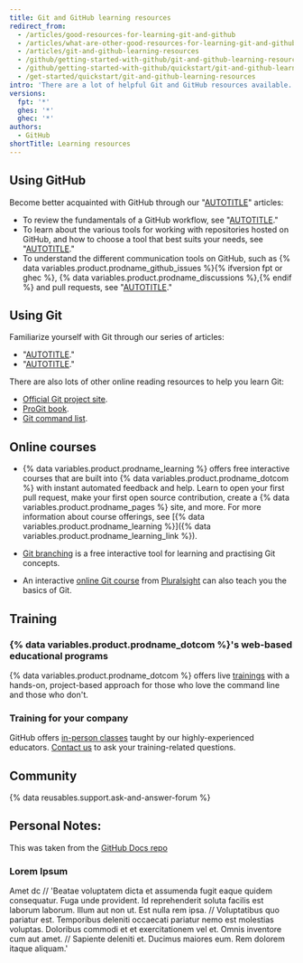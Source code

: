 ```yaml
---
title: Git and GitHub learning resources
redirect_from:
  - /articles/good-resources-for-learning-git-and-github
  - /articles/what-are-other-good-resources-for-learning-git-and-github
  - /articles/git-and-github-learning-resources
  - /github/getting-started-with-github/git-and-github-learning-resources
  - /github/getting-started-with-github/quickstart/git-and-github-learning-resources
  - /get-started/quickstart/git-and-github-learning-resources
intro: 'There are a lot of helpful Git and GitHub resources available.'
versions:
  fpt: '*'
  ghes: '*'
  ghec: '*'
authors:
  - GitHub
shortTitle: Learning resources
---
```


## Using GitHub

Become better acquainted with GitHub through our "[AUTOTITLE](/get-started/using-github)" articles:
* To review the fundamentals of a GitHub workflow, see "[AUTOTITLE](/get-started/using-github/github-flow)."
* To learn about the various tools for working with repositories hosted on GitHub, and how to choose a tool that best suits your needs, see "[AUTOTITLE](/get-started/using-github/connecting-to-github)."
* To understand the different communication tools on GitHub, such as {% data variables.product.prodname_github_issues %}{% ifversion fpt or ghec %}, {% data variables.product.prodname_discussions %},{% endif %} and pull requests, see "[AUTOTITLE](/get-started/using-github/communicating-on-github)."

## Using Git

Familiarize yourself with Git through our series of articles:
* "[AUTOTITLE](/get-started/getting-started-with-git)."
* "[AUTOTITLE](/get-started/using-git)."

There are also lots of other online reading resources to help you learn Git:
* [Official Git project site](https://git-scm.com).
* [ProGit book](http://git-scm.com/book).
* [Git command list](https://git-scm.com/docs).

## Online courses

* {% data variables.product.prodname_learning %} offers free interactive courses that are built into {% data variables.product.prodname_dotcom %} with instant automated feedback and help. Learn to open your first pull request, make your first open source contribution, create a {% data variables.product.prodname_pages %} site, and more. For more information about course offerings, see [{% data variables.product.prodname_learning %}]({% data variables.product.prodname_learning_link %}).

* [Git branching](http://learngitbranching.js.org/) is a free interactive tool for learning and practising Git concepts.

* An interactive [online Git course](https://www.pluralsight.com/courses/code-school-git-real) from [Pluralsight](https://www.pluralsight.com/codeschool) can also teach you the basics of Git.

## Training

### {% data variables.product.prodname_dotcom %}'s web-based educational programs

{% data variables.product.prodname_dotcom %} offers live [trainings](https://services.github.com/#upcoming-events) with a hands-on, project-based approach for those who love the command line and those who don't.

### Training for your company

GitHub offers [in-person classes](https://services.github.com/#offerings) taught by our highly-experienced educators. [Contact us](https://services.github.com/#contact) to ask your training-related questions.

## Community

{% data reusables.support.ask-and-answer-forum %}

## Personal Notes:
This was taken from the [GitHub Docs repo](https://github.com/github/docs)

### Lorem Ipsum
Amet dc
// 'Beatae voluptatem dicta et assumenda fugit eaque quidem consequatur. Fuga unde provident. Id reprehenderit soluta facilis est laborum laborum. Illum aut non ut. Est nulla rem ipsa.
// Voluptatibus quo pariatur est. Temporibus deleniti occaecati pariatur nemo est molestias voluptas. Doloribus commodi et et exercitationem vel et. Omnis inventore cum aut amet.
// Sapiente deleniti et. Ducimus maiores eum. Rem dolorem itaque aliquam.'
